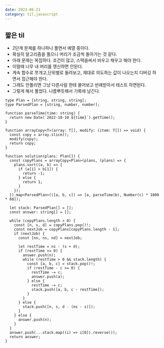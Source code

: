 ```yaml
---
date: 2023-06-21
category: til,javascript
---
```


## 짧은 til

- 2단계 문제를 하나하나 풀면서 예열 중이다.
- 확실히 알고리즘을 풀으니 머리가 조금씩 돌아가는 것 같다.
- 아래 문제는 복잡하다. 조건이 많고, 스택을써서 비우고 채우고 해야 한다.
- 이럴때 너무 내 머리를 맹신하면 안된다.
- 계속 함수로 쪼개고,단위별로 돌려보고, 제대로 의도하는 값이 나오는지 디버깅 하면서 접근해야 한다.
- 그래도 안풀리면 그냥 다른사람 한테 물어보고 반례받아서 테스트 하면된다.
- 그렇게 해서 풀었다. 나름뿌듯해서 기록에 남긴다.

```
type Plan = [string, string, string];
type ParsedPlan = [string, number, number];

function parseTime(time: string) {
  return new Date(`2022-10-10 ${time}`).getTime();
}

function arrayCopy<T>(array: T[], modify: (item: T[]) => void) {
  const copy = array.slice();
  modify(copy);
  return copy;
}

function solution(plans: Plan[]) {
  const copyPlans = arrayCopy<Plan>(plans, (plans) => {
    plans.sort((a, b) => {
      if (a[1] > b[1]) {
        return -1;
      } else {
        return 1;
      }
    });
  }).map<ParsedPlan>(([a, b, c]) => [a, parseTime(b), Number(c) * 1000 * 60]);

  let stack: ParsedPlan[] = [];
  const answer: string[] = [];

  while (copyPlans.length > 0) {
    const [n, s, d] = copyPlans.pop()!;
    const nextJob = copyPlans[copyPlans.length - 1];
    if (nextJob) {
      const [nn, ns, nd] = nextJob;

      let restTime = ns - (s + d);
      if (restTime >= 0) {
        answer.push(n);
        while (restTime > 0 && stack.length) {
          const [a, b, c] = stack.pop()!;
          if (restTime - c >= 0) {
            restTime -= c;
            answer.push(a);
          } else {
            restTime -= c;
            stack.push([a, b, c - restTime]);
          }
        }
      } else {
        stack.push([n, s, d - (ns - s)]);
      }
    } else {
      answer.push(n);
    }
  }
  answer.push(...stack.map((i) => i[0]).reverse());
  return answer;
}


```
